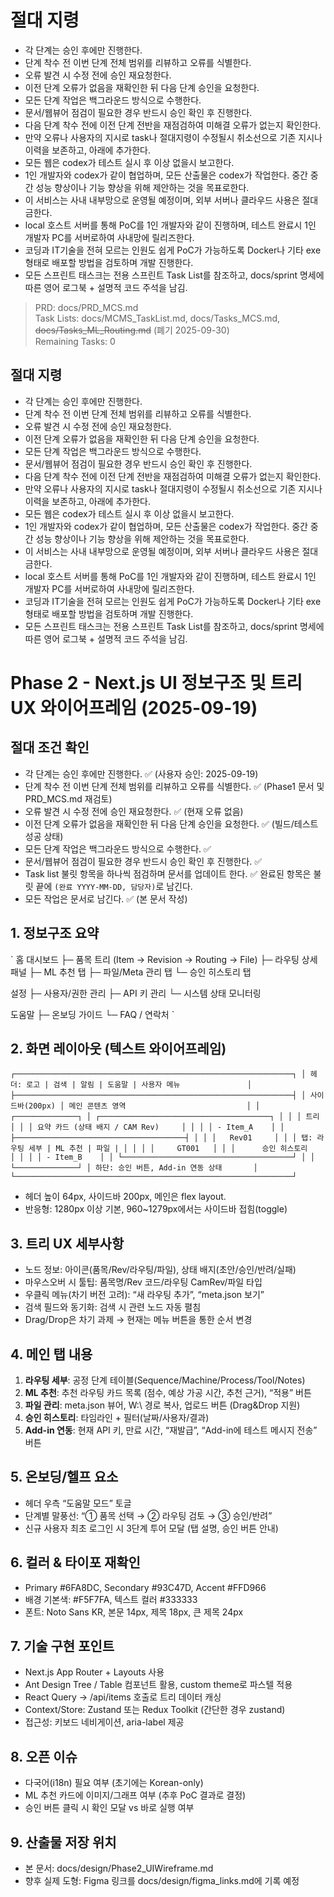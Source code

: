 # 절대 지령
- 각 단계는 승인 후에만 진행한다.
- 단계 착수 전 이번 단계 전체 범위를 리뷰하고 오류를 식별한다.
- 오류 발견 시 수정 전에 승인 재요청한다.
- 이전 단계 오류가 없음을 재확인한 뒤 다음 단계 승인을 요청한다.
- 모든 단계 작업은 백그라운드 방식으로 수행한다.
- 문서/웹뷰어 점검이 필요한 경우 반드시 승인 확인 후 진행한다.
- 다음 단계 착수 전에 이전 단계 전반을 재점검하여 미해결 오류가 없는지 확인한다.
- 만약 오류나 사용자의 지시로 task나 절대지령이 수정될시 취소선으로 기존 지시나 이력을 보존하고, 아래에 추가한다.
- 모든 웹은 codex가 테스트 실시 후 이상 없을시 보고한다.
- 1인 개발자와 codex가 같이 협업하며, 모든 산출물은 codex가 작업한다. 중간 중간 성능 향상이나 기능 향상을 위해 제안하는 것을 목표로한다.
- 이 서비스는 사내 내부망으로 운영될 예정이며, 외부 서버나 클라우드 사용은 절대 금한다.
- local 호스트 서버를 통해 PoC를 1인 개발자와 같이 진행하며, 테스트 완료시 1인 개발자 PC를 서버로하여 사내망에 릴리즈한다.
- 코딩과 IT기술을 전혀 모르는 인원도 쉽게 PoC가 가능하도록 Docker나 기타 exe 형태로 배포할 방법을 검토하며 개발 진행한다.
- 모든 스프린트 태스크는 전용 스프린트 Task List를 참조하고, docs/sprint 명세에 따른 영어 로그북 + 설명적 코드 주석을 남김.

> PRD: docs/PRD_MCS.md  
> Task Lists: docs/MCMS_TaskList.md, docs/Tasks_MCS.md, ~~docs/Tasks_ML_Routing.md~~ (폐기 2025-09-30)  
> Remaining Tasks: 0

## 절대 지령
- 각 단계는 승인 후에만 진행한다.
- 단계 착수 전 이번 단계 전체 범위를 리뷰하고 오류를 식별한다.
- 오류 발견 시 수정 전에 승인 재요청한다.
- 이전 단계 오류가 없음을 재확인한 뒤 다음 단계 승인을 요청한다.
- 모든 단계 작업은 백그라운드 방식으로 수행한다.
- 문서/웹뷰어 점검이 필요한 경우 반드시 승인 확인 후 진행한다.
- 다음 단계 착수 전에 이전 단계 전반을 재점검하여 미해결 오류가 없는지 확인한다.
- 만약 오류나 사용자의 지시로 task나 절대지령이 수정될시 취소선으로 기존 지시나 이력을 보존하고, 아래에 추가한다.
- 모든 웹은 codex가 테스트 실시 후 이상 없을시 보고한다.
- 1인 개발자와 codex가 같이 협업하며, 모든 산출물은 codex가 작업한다. 중간 중간 성능 향상이나 기능 향상을 위해 제안하는 것을 목표로한다.
- 이 서비스는 사내 내부망으로 운영될 예정이며, 외부 서버나 클라우드 사용은 절대 금한다.
- local 호스트 서버를 통해 PoC를 1인 개발자와 같이 진행하며, 테스트 완료시 1인 개발자 PC를 서버로하여 사내망에 릴리즈한다.
- 코딩과 IT기술을 전혀 모르는 인원도 쉽게 PoC가 가능하도록 Docker나 기타 exe 형태로 배포할 방법을 검토하며 개발 진행한다.
- 모든 스프린트 태스크는 전용 스프린트 Task List를 참조하고, docs/sprint 명세에 따른 영어 로그북 + 설명적 코드 주석을 남김.
# Phase 2 - Next.js UI 정보구조 및 트리 UX 와이어프레임 (2025-09-19)

## 절대 조건 확인
- 각 단계는 승인 후에만 진행한다. ✅ (사용자 승인: 2025-09-19)
- 단계 착수 전 이번 단계 전체 범위를 리뷰하고 오류를 식별한다. ✅ (Phase1 문서 및 PRD_MCS.md 재검토)
- 오류 발견 시 수정 전에 승인 재요청한다. ✅ (현재 오류 없음)
- 이전 단계 오류가 없음을 재확인한 뒤 다음 단계 승인을 요청한다. ✅ (빌드/테스트 성공 상태)
- 모든 단계 작업은 백그라운드 방식으로 수행한다. ✅
- 문서/웹뷰어 점검이 필요한 경우 반드시 승인 확인 후 진행한다. ✅
- Task list 불릿 항목을 하나씩 점검하며 문서를 업데이트 한다. ✅ 완료된 항목은 불릿 끝에 `(완료 YYYY-MM-DD, 담당자)`로 남긴다.
- 모든 작업은 문서로 남긴다. ✅ (본 문서 작성)

## 1. 정보구조 요약
`
홈 대시보드
 ├─ 품목 트리 (Item → Revision → Routing → File)
 ├─ 라우팅 상세 패널
 ├─ ML 추천 탭
 ├─ 파일/Meta 관리 탭
 └─ 승인 히스토리 탭

설정
 ├─ 사용자/권한 관리
 ├─ API 키 관리
 └─ 시스템 상태 모니터링

도움말
 ├─ 온보딩 가이드
 └─ FAQ / 연락처
`

## 2. 화면 레이아웃 (텍스트 와이어프레임)
`
┌──────────────────────────────────────────────────────────────┐
│ 헤더: 로고 | 검색 | 알림 | 도움말 | 사용자 메뉴               │
├──────────────────────────────────────────────────────────────┤
│ 사이드바(200px) │ 메인 콘텐츠 영역                           │
│ ┌──────────────┐ │ ┌──────────────────────────────────────┐ │
│ │ 트리        │ │ │ 요약 카드 (상태 배지 / CAM Rev)     │ │
│ │ - Item_A    │ │ ├──────────────────────────────────────┤ │
│ │   Rev01     │ │ │ 탭: 라우팅 세부 | ML 추천 | 파일 | │ │
│ │     GT001   │ │ │      승인 히스토리                  │ │
│ │ - Item_B    │ │ └──────────────────────────────────────┘ │
│ └──────────────┘ │ 하단: 승인 버튼, Add-in 연동 상태       │
└──────────────────────────────────────────────────────────────┘
`
- 헤더 높이 64px, 사이드바 200px, 메인은 flex layout.
- 반응형: 1280px 이상 기본, 960~1279px에서는 사이드바 접힘(toggle)

## 3. 트리 UX 세부사항
- 노드 정보: 아이콘(품목/Rev/라우팅/파일), 상태 배지(초안/승인/반려/실패)
- 마우스오버 시 툴팁: 품목명/Rev 코드/라우팅 CamRev/파일 타입
- 우클릭 메뉴(차기 버전 고려): “새 라우팅 추가”, “meta.json 보기”
- 검색 필드와 동기화: 검색 시 관련 노드 자동 펼침
- Drag/Drop은 차기 과제 → 현재는 메뉴 버튼을 통한 순서 변경

## 4. 메인 탭 내용
1. **라우팅 세부**: 공정 단계 테이블(Sequence/Machine/Process/Tool/Notes)
2. **ML 추천**: 추천 라우팅 카드 목록 (점수, 예상 가공 시간, 추천 근거), “적용” 버튼
3. **파일 관리**: meta.json 뷰어, W:\ 경로 복사, 업로드 버튼 (Drag&Drop 지원)
4. **승인 히스토리**: 타임라인 + 필터(날짜/사용자/결과)
5. **Add-in 연동**: 현재 API 키, 만료 시간, “재발급”, “Add-in에 테스트 메시지 전송” 버튼

## 5. 온보딩/헬프 요소
- 헤더 우측 “도움말 모드” 토글
- 단계별 말풍선: “① 품목 선택 → ② 라우팅 검토 → ③ 승인/반려”
- 신규 사용자 최초 로그인 시 3단계 투어 모달 (탭 설명, 승인 버튼 안내)

## 6. 컬러 & 타이포 재확인
- Primary #6FA8DC, Secondary #93C47D, Accent #FFD966
- 배경 기본색: #F5F7FA, 텍스트 컬러 #333333
- 폰트: Noto Sans KR, 본문 14px, 제목 18px, 큰 제목 24px

## 7. 기술 구현 포인트
- Next.js App Router + Layouts 사용
- Ant Design Tree / Table 컴포넌트 활용, custom theme로 파스텔 적용
- React Query → /api/items 호출로 트리 데이터 캐싱
- Context/Store: Zustand 또는 Redux Toolkit (간단한 경우 zustand)
- 접근성: 키보드 네비게이션, aria-label 제공

## 8. 오픈 이슈
- 다국어(i18n) 필요 여부 (초기에는 Korean-only)
- ML 추천 카드에 이미지/그래프 여부 (추후 PoC 결과로 결정)
- 승인 버튼 클릭 시 확인 모달 vs 바로 실행 여부

## 9. 산출물 저장 위치
- 본 문서: docs/design/Phase2_UIWireframe.md
- 향후 실제 도형: Figma 링크를 docs/design/figma_links.md에 기록 예정


